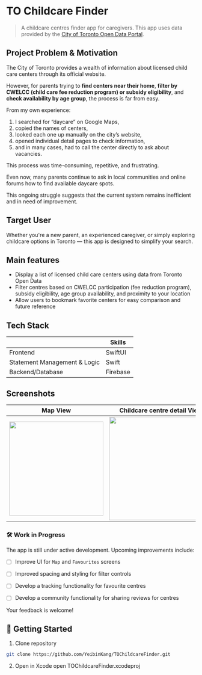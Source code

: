 # TO Childcare Finder
> A childcare centres finder app for caregivers.
> This app uses data provided by the [City of Toronto Open Data Portal](https://open.toronto.ca).


## Project Problem & Motivation
The City of Toronto provides a wealth of information about licensed child care centers through its official website.

However, for parents trying to **find centers near their home**, **filter by CWELCC (child care fee reduction program) or subsidy eligibility**, and **check availability by age group**, the process is far from easy.

From my own experience:

1. I searched for “daycare” on Google Maps,
2. copied the names of centers,
3. looked each one up manually on the city’s website,
4. opened individual detail pages to check information,
5. and in many cases, had to call the center directly to ask about vacancies.

This process was time-consuming, repetitive, and frustrating.

Even now, many parents continue to ask in local communities and online forums how to find available daycare spots.

This ongoing struggle suggests that the current system remains inefficient and in need of improvement.

## Target User
Whether you're a new parent, an experienced caregiver, or simply exploring childcare options in Toronto — this app is designed to simplify your search.

## Main features
* Display a list of licensed child care centers using data from Toronto Open Data
* Filter centres based on CWELCC participation (fee reduction program), subsidy eligibility, age group availability, and proximity to your location
* Allow users to bookmark favorite centers for easy comparison and future reference

## Tech Stack

|  | Skills |
|----------|---------------------------|
| Frontend  | SwiftUI |
| Statement Management & Logic  | Swift                  |
| Backend/Database  | Firebase |

## Screenshots

| Map View | Childcare centre detail View | List View with favourite mark | Filtering View | Favourite List View |
|-----------------------|-----------------------|-----------------------|-----------------------|-----------------------|
| <img src="https://github.com/user-attachments/assets/94f9b983-1fc6-4973-8f37-e6454b449b67" width="250"> |<img src="https://github.com/user-attachments/assets/43dc90cb-602f-4cf1-9831-1edb3d841ce0" width="275"> |<img src="https://github.com/user-attachments/assets/60ac04a6-1a9e-4f07-b504-4ecba8ec5128" width="250"> | <img src="https://github.com/user-attachments/assets/e2d0a621-3e82-4313-9fe5-851f0cf832aa" width="275"> | <img src="https://github.com/user-attachments/assets/03251d15-cd5b-4089-8ce5-8ba6218f131c" width="250">|

### 🛠️ Work in Progress

The app is still under active development. Upcoming improvements include:

- [ ] Improve UI for `Map` and `Favourites` screens 
- [ ] Improved spacing and styling for filter controls
- [ ] Develop a tracking functionality for favourite centres
- [ ] Develop a community functionality for sharing reviews for centres


Your feedback is welcome!


## 🚀 Getting Started
1. Clone repository
```bash
git clone https://github.com/YeibinKang/TOChildcareFinder.git
```
2. Open in Xcode
open TOChildcareFinder.xcodeproj
